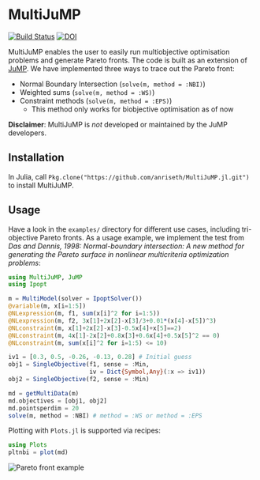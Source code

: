 # MultiJuMP

[![Build Status](https://travis-ci.org/anriseth/MultiJuMP.jl.svg?branch=master)](https://travis-ci.org/anriseth/MultiJuMP.jl)
[![DOI](https://zenodo.org/badge/41850916.svg)](https://zenodo.org/badge/latestdoi/41850916)

MultiJuMP enables the user to easily run multiobjective optimisation problems
and generate Pareto fronts. The code is built as an extension of
[JuMP](https://github.com/JuliaOpt/JuMP.jl).
We have implemented three ways to trace out the Pareto front:
- Normal Boundary Intersection (`solve(m, method = :NBI)`)
- Weighted sums (`solve(m, method = :WS)`)
- Constraint methods (`solve(m, method = :EPS)`)
    * This method only works for biobjective optimisation as of now

**Disclaimer**: MultiJuMP is *not* developed or maintained by the JuMP developers.

## Installation
In Julia, call `Pkg.clone("https://github.com/anriseth/MultiJuMP.jl.git")` to install MultiJuMP.

## Usage
Have a look in the `examples/` directory for different use cases, including
tri-objective Pareto fronts.
As a usage example, we implement the test from
_Das and Dennis, 1998: Normal-boundary intersection: A new method for
generating the Pareto surface in nonlinear multicriteria optimization problems_:

```julia
using MultiJuMP, JuMP
using Ipopt

m = MultiModel(solver = IpoptSolver())
@variable(m, x[i=1:5])
@NLexpression(m, f1, sum(x[i]^2 for i=1:5))
@NLexpression(m, f2, 3x[1]+2x[2]-x[3]/3+0.01*(x[4]-x[5])^3)
@NLconstraint(m, x[1]+2x[2]-x[3]-0.5x[4]+x[5]==2)
@NLconstraint(m, 4x[1]-2x[2]+0.8x[3]+0.6x[4]+0.5x[5]^2 == 0)
@NLconstraint(m, sum(x[i]^2 for i=1:5) <= 10)

iv1 = [0.3, 0.5, -0.26, -0.13, 0.28] # Initial guess
obj1 = SingleObjective(f1, sense = :Min,
                       iv = Dict{Symbol,Any}(:x => iv1))
obj2 = SingleObjective(f2, sense = :Min)

md = getMultiData(m)
md.objectives = [obj1, obj2]
md.pointsperdim = 20
solve(m, method = :NBI) # method = :WS or method = :EPS
```

Plotting with `Plots.jl` is supported via recipes:
```julia
using Plots
pltnbi = plot(md)
```
<!-- Github bug
![Pareto front example](./img/pareto_example.svg) -->
![Pareto front example](https://cdn.rawgit.com/anriseth/MultiJuMP.jl/master/img/pareto_example.svg)
